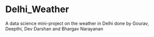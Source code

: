 # Delhi_Weather
A data science mini-project on the weather in Delhi done by Gourav, Deepthi, Dev Darshan and Bhargav Narayanan
